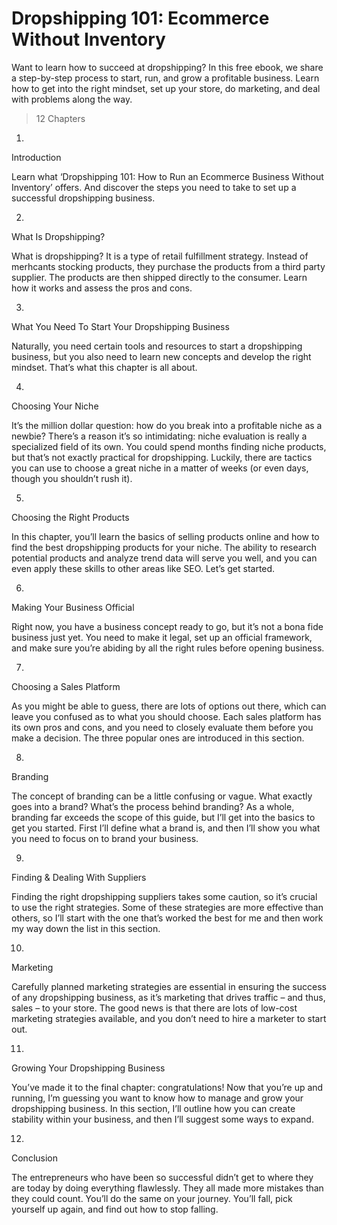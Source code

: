 
# Dropshipping 101: Ecommerce Without Inventory

Want to learn how to succeed at dropshipping? In this free ebook, we share a step-by-step process to start, run, and grow a profitable business. Learn how to get into the right mindset, set up your store, do marketing, and deal with problems along the way.

> 12 Chapters

1.
Introduction

Learn what ‘Dropshipping 101: How to Run an Ecommerce Business Without Inventory’ offers. And discover the steps you need to take to set up a successful dropshipping business.

2.
What Is Dropshipping?

What is dropshipping? It is a type of retail fulfillment strategy. Instead of merhcants stocking products, they purchase the products from a third party supplier. The products are then shipped directly to the consumer. Learn how it works and assess the pros and cons.

3.
What You Need To Start Your Dropshipping Business

Naturally, you need certain tools and resources to start a dropshipping business, but you also need to learn new concepts and develop the right mindset. That’s what this chapter is all about.

4.
Choosing Your Niche

It’s the million dollar question: how do you break into a profitable niche as a newbie? There’s a reason it’s so intimidating: niche evaluation is really a specialized field of its own. You could spend months finding niche products, but that’s not exactly practical for dropshipping. Luckily, there are tactics you can use to choose a great niche in a matter of weeks (or even days, though you shouldn’t rush it).

5.
Choosing the Right Products

In this chapter, you’ll learn the basics of selling products online and how to find the best dropshipping products for your niche. The ability to research potential products and analyze trend data will serve you well, and you can even apply these skills to other areas like SEO. Let’s get started.

6.
Making Your Business Official

Right now, you have a business concept ready to go, but it’s not a bona fide business just yet. You need to make it legal, set up an official framework, and make sure you’re abiding by all the right rules before opening business.

7.
Choosing a Sales Platform

As you might be able to guess, there are lots of options out there, which can leave you confused as to what you should choose. Each sales platform has its own pros and cons, and you need to closely evaluate them before you make a decision. The three popular ones are introduced in this section.

8.
Branding

The concept of branding can be a little confusing or vague. What exactly goes into a brand? What’s the process behind branding? As a whole, branding far exceeds the scope of this guide, but I’ll get into the basics to get you started. First I’ll define what a brand is, and then I’ll show you what you need to focus on to brand your business.

9.
Finding & Dealing With Suppliers

Finding the right dropshipping suppliers takes some caution, so it’s crucial to use the right strategies. Some of these strategies are more effective than others, so I’ll start with the one that’s worked the best for me and then work my way down the list in this section.

10.
Marketing

Carefully planned marketing strategies are essential in ensuring the success of any dropshipping business, as it’s marketing that drives traffic – and thus, sales – to your store. The good news is that there are lots of low-cost marketing strategies available, and you don’t need to hire a marketer to start out.

11.
Growing Your Dropshipping Business

You’ve made it to the final chapter: congratulations! Now that you’re up and running, I’m guessing you want to know how to manage and grow your dropshipping business. In this section, I’ll outline how you can create stability within your business, and then I’ll suggest some ways to expand.

12.
Conclusion

The entrepreneurs who have been so successful didn’t get to where they are today by doing everything flawlessly. They all made more mistakes than they could count. You’ll do the same on your journey. You’ll fall, pick yourself up again, and find out how to stop falling.
